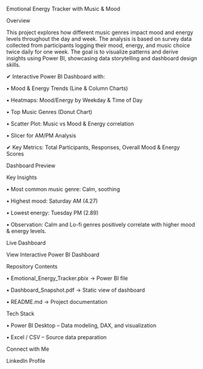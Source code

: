 Emotional Energy Tracker with Music & Mood

Overview

This project explores how different music genres impact mood and energy levels throughout the day and week. The analysis is based on survey data collected from participants logging their mood, energy, and music choice twice daily for one week.
The goal is to visualize patterns and derive insights using Power BI, showcasing data storytelling and dashboard design skills.

✔ Interactive Power BI Dashboard with:

•	Mood & Energy Trends (Line & Column Charts)

•	Heatmaps: Mood/Energy by Weekday & Time of Day

•	Top Music Genres (Donut Chart)

•	Scatter Plot: Music vs Mood & Energy correlation

•	Slicer for AM/PM Analysis

✔ Key Metrics: Total Participants, Responses, Overall Mood & Energy Scores

Dashboard Preview

Key Insights

•	Most common music genre: Calm, soothing

•	Highest mood: Saturday AM (4.27)

•	Lowest energy: Tuesday PM (2.89)

•	Observation: Calm and Lo-fi genres positively correlate with higher mood & energy levels.

Live Dashboard

View Interactive Power BI Dashboard

Repository Contents

•	Emotional_Energy_Tracker.pbix → Power BI file

•	Dashboard_Snapshot.pdf → Static view of dashboard

•	README.md → Project documentation

Tech Stack

•	Power BI Desktop – Data modeling, DAX, and visualization

•	Excel / CSV – Source data preparation

Connect with Me

LinkedIn Profile
